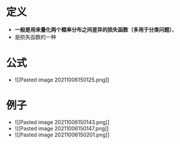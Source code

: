 # 定义
- **一般是用来量化两个概率分布之间差异的损失函数（多用于分类问题）**。
- 是损失函数的一种

# 公式
- ![[Pasted image 20211006150125.png]]

# 例子
- ![[Pasted image 20211006150143.png]]
- ![[Pasted image 20211006150147.png]]
- ![[Pasted image 20211006150201.png]]